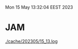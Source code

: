 Mon 15 May 13:32:04 EEST 2023
# JAM
<a href='./cache/202305/15_13.log'>./cache/202305/15_13.log</a>

